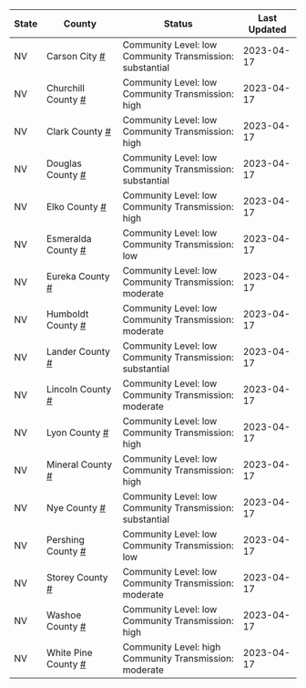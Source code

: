State | County | Status | Last Updated
--- | --- | --- | --- 
NV | Carson City <a href="#carson_city">#</a> | <a name="carson_city"></a>Community Level: low<br/>Community Transmission: substantial | 2023-04-17
NV | Churchill County <a href="#churchill_county">#</a> | <a name="churchill_county"></a>Community Level: low<br/>Community Transmission: high | 2023-04-17
NV | Clark County <a href="#clark_county">#</a> | <a name="clark_county"></a>Community Level: low<br/>Community Transmission: high | 2023-04-17
NV | Douglas County <a href="#douglas_county">#</a> | <a name="douglas_county"></a>Community Level: low<br/>Community Transmission: substantial | 2023-04-17
NV | Elko County <a href="#elko_county">#</a> | <a name="elko_county"></a>Community Level: low<br/>Community Transmission: high | 2023-04-17
NV | Esmeralda County <a href="#esmeralda_county">#</a> | <a name="esmeralda_county"></a>Community Level: low<br/>Community Transmission: low | 2023-04-17
NV | Eureka County <a href="#eureka_county">#</a> | <a name="eureka_county"></a>Community Level: low<br/>Community Transmission: moderate | 2023-04-17
NV | Humboldt County <a href="#humboldt_county">#</a> | <a name="humboldt_county"></a>Community Level: low<br/>Community Transmission: moderate | 2023-04-17
NV | Lander County <a href="#lander_county">#</a> | <a name="lander_county"></a>Community Level: low<br/>Community Transmission: substantial | 2023-04-17
NV | Lincoln County <a href="#lincoln_county">#</a> | <a name="lincoln_county"></a>Community Level: low<br/>Community Transmission: moderate | 2023-04-17
NV | Lyon County <a href="#lyon_county">#</a> | <a name="lyon_county"></a>Community Level: low<br/>Community Transmission: high | 2023-04-17
NV | Mineral County <a href="#mineral_county">#</a> | <a name="mineral_county"></a>Community Level: low<br/>Community Transmission: high | 2023-04-17
NV | Nye County <a href="#nye_county">#</a> | <a name="nye_county"></a>Community Level: low<br/>Community Transmission: substantial | 2023-04-17
NV | Pershing County <a href="#pershing_county">#</a> | <a name="pershing_county"></a>Community Level: low<br/>Community Transmission: low | 2023-04-17
NV | Storey County <a href="#storey_county">#</a> | <a name="storey_county"></a>Community Level: low<br/>Community Transmission: moderate | 2023-04-17
NV | Washoe County <a href="#washoe_county">#</a> | <a name="washoe_county"></a>Community Level: low<br/>Community Transmission: high | 2023-04-17
NV | White Pine County <a href="#white_pine_county">#</a> | <a name="white_pine_county"></a>Community Level: high<br/>Community Transmission: moderate | 2023-04-17
